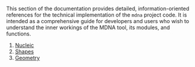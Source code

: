 This section of the documentation provides detailed, information-oriented references for the technical implementation of the `mdna` project code. It is intended as a comprehensive guide for developers and users who wish to understand the inner workings of the MDNA tool, its modules, and functions.



1. [Nucleic](nucleic-reference.md)
2. [Shapes](shapes-reference.md)
3. [Geometry](geometry-reference.md)